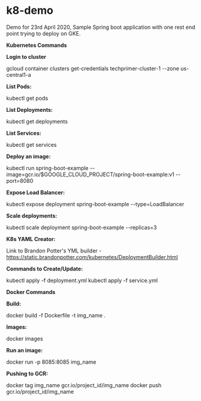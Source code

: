 # k8-demo
Demo for 23rd April 2020, Sample Spring boot application with one rest end point trying to deploy on GKE.

**Kubernetes Commands**

**Login to cluster**

gcloud container clusters get-credentials techprimer-cluster-1 --zone us-central1-a

**List Pods:**

kubectl get pods

**List Deployments:**

kubectl get deployments

**List Services:**

kubectl get services

**Deploy an image:**

kubectl run spring-boot-example --image=gcr.io/$GOOGLE_CLOUD_PROJECT/spring-boot-example:v1 --port=8080

**Expose Load Balancer:**

kubectl expose deployment spring-boot-example --type=LoadBalancer

**Scale deployments:**

kubectl scale deployment spring-boot-example --replicas=3

**K8s YAML Creator:**

Link to Brandon Potter's YML builder - https://static.brandonpotter.com/kubernetes/DeploymentBuilder.html

**Commands to Create/Update:**

kubectl apply -f deployment.yml
kubectl apply -f service.yml

**Docker Commands**

**Build:**

docker build -f Dockerfile -t img_name .
    
**Images:**

docker images

**Run an image:**

docker run -p 8085:8085 img_name

**Pushing to GCR:**

docker tag img_name gcr.io/project_id/img_name
docker push gcr.io/project_id/img_name
